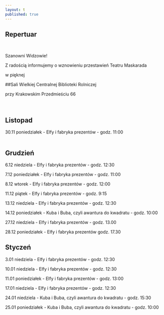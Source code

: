 ```yaml
---
layout: t
published: true
---
```


## Repertuar  

<br />

Szanowni Widzowie!

Z radością informujemy o wznowieniu przestawień Teatru Maskarada

w pięknej 

##Sali Wielkiej Centralnej Biblioteki Rolniczej

przy Krakowskim Przedmieściu 66
<br /><br /><br />

## Listopad

30.11 poniedziałek - Elfy i fabryka prezentów - godz. 11:00  
<br />  

## Grudzień

6.12 niedziela - Elfy i fabryka prezentów - godz. 12:30 

7.12 poniedziałek - Elfy i fabryka prezentów - godz. 11:00  

8.12 wtorek - Elfy i fabryka prezentów - godz. 12:00

11.12 piątek - Elfy i fabryka prezentów - godz. 9:15

13.12 niedziela - Elfy i fabryka prezentów - godz. 12:30 

14.12 poniedziałek - Kuba i Buba, czyli awantura do kwadratu - godz. 10:00

27.12 niedziela - Elfy i fabryka prezentów - godz. 13.00  

28.12 poniedziałek - Elfy i fabryka prezentów godz. 17.30


## Styczeń

3.01 niedziela - Elfy i fabryka prezentów - godz. 12:30  

10.01 niedziela - Elfy i fabryka prezentów - godz. 12:30  

11.01 poniedziałek - Elfy i fabryka prezentów - godz. 13:00  

17.01 niedziela -  Elfy i fabryka prezentów - godz. 12:30  

24.01 niedziela - Kuba i Buba, czyli awantura do kwadratu - godz. 15:30

25.01 poniedziałek - Kuba i Buba, czyli awantura do kwadratu - godz. 10:00  
